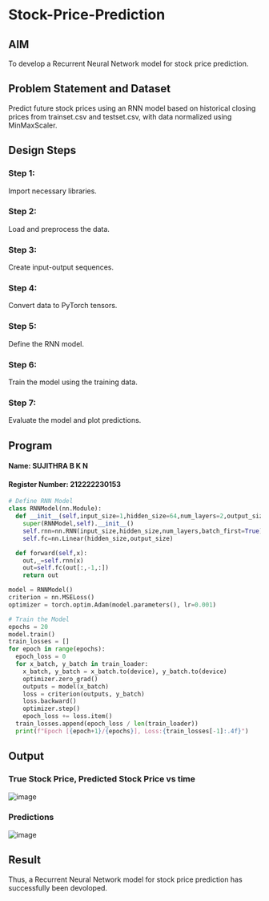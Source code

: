 # Stock-Price-Prediction


## AIM

To develop a Recurrent Neural Network model for stock price prediction.

## Problem Statement and Dataset

Predict future stock prices using an RNN model based on historical closing prices from trainset.csv and testset.csv, with data normalized using MinMaxScaler.

## Design Steps

### Step 1: 
Import necessary libraries.

### Step 2: 
Load and preprocess the data.

### Step 3:
Create input-output sequences.

### Step 4: 
Convert data to PyTorch tensors.

### Step 5: 
Define the RNN model.

### Step 6: 
Train the model using the training data.

### Step 7: 
Evaluate the model and plot predictions.

## Program
#### Name: SUJITHRA B K N
#### Register Number: 212222230153

```Python 
# Define RNN Model
class RNNModel(nn.Module):
  def __init__(self,input_size=1,hidden_size=64,num_layers=2,output_size=1):
    super(RNNModel,self).__init__()
    self.rnn=nn.RNN(input_size,hidden_size,num_layers,batch_first=True)
    self.fc=nn.Linear(hidden_size,output_size)

  def forward(self,x):
    out,_=self.rnn(x)
    out=self.fc(out[:,-1,:])
    return out

model = RNNModel()
criterion = nn.MSELoss()
optimizer = torch.optim.Adam(model.parameters(), lr=0.001)

# Train the Model
epochs = 20
model.train()
train_losses = []
for epoch in range(epochs):
  epoch_loss = 0
  for x_batch, y_batch in train_loader:
    x_batch, y_batch = x_batch.to(device), y_batch.to(device)
    optimizer.zero_grad()
    outputs = model(x_batch)
    loss = criterion(outputs, y_batch)
    loss.backward()
    optimizer.step()
    epoch_loss += loss.item()
  train_losses.append(epoch_loss / len(train_loader))
  print(f"Epoch [{epoch+1}/{epochs}], Loss:{train_losses[-1]:.4f}")
```

## Output

### True Stock Price, Predicted Stock Price vs time

![image](https://github.com/user-attachments/assets/ec7dcc06-3984-494d-9b8e-8c3c77fe1353)



### Predictions 

![image](https://github.com/user-attachments/assets/41154a09-dd42-4585-abbb-4db14ddd89a6)



## Result
Thus, a Recurrent Neural Network model for stock price prediction has successfully been devoloped.
